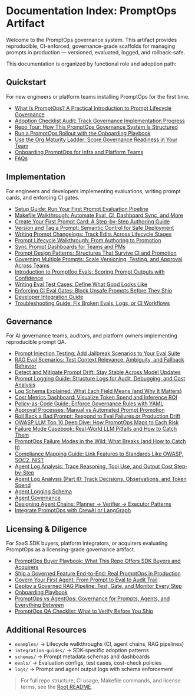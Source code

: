 # Documentation Index: PromptOps Artifact

Welcome to the PromptOps governance system. This artifact provides reproducible, CI-enforced, governance-grade scaffolds for managing prompts in production — versioned, evaluated, logged, and rollback-safe.

This documentation is organized by functional role and adoption path:

## Quickstart

For new engineers or platform teams installing PromptOps for the first time.

- [What Is PromptOps? A Practical Introduction to Prompt Lifecycle Governance](getting-started/what-is-promptops.md)
- [Adoption Checklist Audit: Track Governance Implementation Progress](getting-started/adoption-checklist.md)
- [Repo Tour: How This PromptOps Governance System Is Structured](getting-started/repo-tour.md)
- [Run a PromptOps Rollout with the Onboarding Playbook](getting-started/rollout-playbook.md)
- [Use the Org Maturity Ladder: Score Governance Readiness in Your Team](getting-started/org-maturity-ladder.md)
- [Onboarding PromptOps for Infra and Platform Teams](getting-started/infra-onboarding-guide.md)
- [FAQs](getting-started/faqs.md)

## Implementation

For engineers and developers implementing evaluations, writing prompt cards, and enforcing CI gates.

- [Setup Guide: Run Your First Prompt Evaluation Pipeline](implementation/setup-guide.md)
- [Makefile Walkthrough: Automate Eval, CI, Dashboard Sync, and More](implementation/makefile-walkthrough.md)
- [Create Your First Prompt Card: A Step-by-Step Authoring Guide](implementation/create-prompt-card.md)
- [Version and Tag a Prompt: Semantic Control for Safe Deployment](implementation/version-and-tag.md)
- [Writing Prompt Changelogs: Track Edits Across Lifecycle Stages](implementation/writing-changelogs.md)
- [Prompt Lifecycle Walkthrough: From Authoring to Promotion](implementation/promptops-lifecycle-trace.md)
- [Sync Prompt Dashboards for Teams and PMs](implementation/sync-dashboards.md)
- [Prompt Design Patterns: Structures That Survive CI and Promotion](implementation/prompt-design-patterns.md)
- [Governing Multiple Prompts: Scale Versioning, Testing, and Approval Across Teams](implementation/multi-prompt-governance.md)
- [Introduction to Promptfoo Evals: Scoring Prompt Outputs with Confidence](implementation/intro-to-promptfoo.md)
- [Writing Eval Test Cases: Define What Good Looks Like](implementation/writing-eval-test-cases.md)
- [Enforcing CI Eval Gates: Block Unsafe Prompts Before They Ship](implementation/ci-eval-gates.md)
- [Developer Integration Guide](implementation/dev-guide.md)
- [Troubleshooting Guide: Fix Broken Evals, Logs, or CI Workflows](implementation/troubleshooting.md)

## Governance

For AI governance teams, auditors, and platform owners implementing reproducible prompt QA.

- [Prompt Injection Testing: Add Jailbreak Scenarios to Your Eval Suite](governance/prompt-injection-tests.md)
- [RAG Eval Scenarios: Test Context Relevance, Ambiguity, and Fallback Behavior](governance/rag-evals.md)
- [Detect and Mitigate Prompt Drift: Stay Stable Across Model Updates](governance/drift-detection.md)
- [Prompt Logging Guide: Structure Logs for Audit, Debugging, and Cost Analysis](governance/log-field-guide.md)
- [Log Schema Explained: What Each Field Means (and Why It Matters)](governance/log-schema-explained.md)
- [Cost Metrics Dashboard: Visualize Token Spend and Inference ROI](governance/cost-dashboard.md)
- [Policy-as-Code Guide: Enforce Governance Rules with YAML](governance/policy-as-code.md)
- [Approval Processes: Manual vs Automated Prompt Promotion](governance/approval-flows.md)
- [Roll Back a Bad Prompt: Respond to Eval Failures or Production Drift](governance/rollback-guide.md)
- [OWASP LLM Top 10 Deep Dive: How PromptOps Maps to Each Risk](governance/owasp-top10.md)
- [Failure Mode Casebook: Real-World LLM Pitfalls and How to Catch Them](governance/failure-mode-casebook.md)
- [PromptOps Failure Modes in the Wild: What Breaks (and How to Catch It)](governance/promptops-failure-modes.md)
- [Compliance Mapping Guide: Link Features to Standards Like OWASP, SOC2, NIST](governance/compliance-mapping.md)
- [Agent Log Analysis: Trace Reasoning, Tool Use, and Output Cost Step-by-Step](governance/agent-log-analysis.md)
- [Agent Log Analysis (Part II): Track Decisions, Observations, and Token Spend](governance/agent-log-analysis-part-ii.md)
- [Agent Logging Schema](governance/agent-logging.md)
- [Agent Governance](governance/agent-governance.md)
- [Designing Agent Chains: Planner → Verifier → Executor Patterns](governance/agent-patterns.md)
- [Integrate PromptOps with CrewAI or LangGraph](governance/integrate-with-crewai-langgraph.md)

## Licensing & Diligence

For SaaS SDK buyers, platform integrators, or acquirers evaluating PromptOps as a licensing-grade governance artifact.

- [PromptOps Buyer Playbook: What This Repo Offers SDK Buyers and Acquirers](licensing/buyer-playbook.md)
- [Ship a Governed Feature End-to-End: Real PromptOps in Production](licensing/end-to-end-example.md)
- [Govern Your First Agent: From Prompt to Eval to Audit Trail](licensing/govern-first-agent.md)
- [Deploy a Governed RAG Pipeline: Test, Gate, and Monitor Every Step](licensing/governed-rag-pipeline.md)
- [Onboarding Playbook](licensing/onboarding-playbook.md)
- [PromptOps vs AgentOps: Governance for Prompts, Agents, and Everything Between](licensing/promptops-vs-agentops.md)
- [PromptOps QA Checklist: What to Verify Before You Ship](licensing/qa-checklist.md)

## Additional Resources

- `examples/` → Lifecycle walkthroughs (CI, agent chains, RAG pipelines)
- `integration-guides/` → SDK-specific adoption patterns
- `schemas/` → Prompt metadata schemas and dashboards
- `evals/` → Evaluation configs, test cases, cost-check policies
- `logs/` → Prompt and agent output logs with schema enforcement

> For full repo structure, CI usage, Makefile commands, and license terms, see the [Root README](../README.md).
